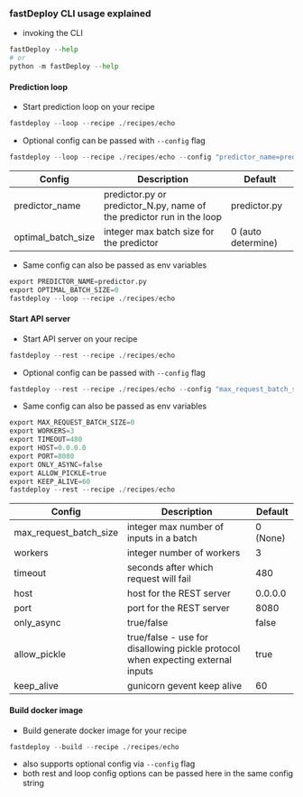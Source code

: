 
### fastDeploy CLI usage explained


- invoking the CLI
```python
fastDeploy --help
# or
python -m fastDeploy --help
```


#### Prediction loop
- Start prediction loop on your recipe
```python
fastdeploy --loop --recipe ./recipes/echo
```

- Optional config can be passed with `--config` flag

```python
fastdeploy --loop --recipe ./recipes/echo --config "predictor_name=predictor.py;optimal_batch_size=0"
```

| Config | Description | Default |
| --- | --- | --- |
| predictor_name | predictor.py or predictor_N.py, name of the predictor run in the loop | predictor.py |
| optimal_batch_size | integer max batch size for the predictor | 0 (auto determine) |

- Same config can also be passed as env variables
```python
export PREDICTOR_NAME=predictor.py
export OPTIMAL_BATCH_SIZE=0
fastdeploy --loop --recipe ./recipes/echo
```



#### Start API server
- Start API server on your recipe
```python
fastdeploy --rest --recipe ./recipes/echo
```

- Optional config can be passed with `--config` flag

```python
fastdeploy --rest --recipe ./recipes/echo --config "max_request_batch_size=0;workers=3;timeout=480;host=0.0.0.0;port=8080;only_async=false;allow_pickle=true;keep_alive=60"
```

- Same config can also be passed as env variables
```python
export MAX_REQUEST_BATCH_SIZE=0
export WORKERS=3
export TIMEOUT=480
export HOST=0.0.0.0
export PORT=8080
export ONLY_ASYNC=false
export ALLOW_PICKLE=true
export KEEP_ALIVE=60
fastdeploy --rest --recipe ./recipes/echo
```

| Config | Description | Default |
| --- | --- | --- |
| max_request_batch_size | integer max number of inputs in a batch | 0 (None) |
| workers | integer number of workers | 3 |
| timeout | seconds after which request will fail | 480 |
| host | host for the REST server | 0.0.0.0 |
| port | port for the REST server | 8080 |
| only_async | true/false | false |
| allow_pickle | true/false - use for disallowing pickle protocol when expecting external inputs | true |
| keep_alive | gunicorn gevent keep alive | 60 |


#### Build docker image

- Build generate docker image for your recipe
```python
fastdeploy --build --recipe ./recipes/echo
```

- also supports optional config via `--config` flag
- both rest and loop config options can be passed here in the same config string


